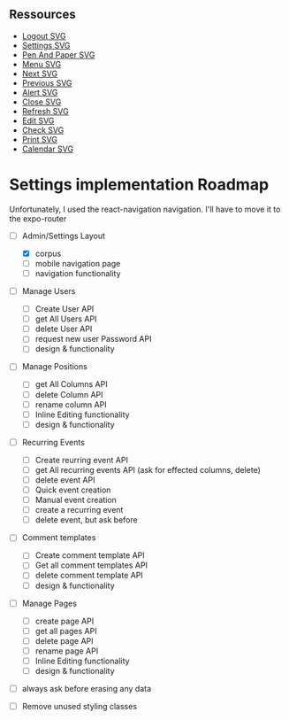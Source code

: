## Ressources

- [Logout SVG](https://www.svgrepo.com/svg/115080/logout)
- [Settings SVG](https://www.svgrepo.com/svg/11478/settings)
- [Pen And Paper SVG](https://www.svgrepo.com/svg/41783/pen-and-paper)
- [Menu SVG](https://www.svgrepo.com/svg/3034/menu)
- [Next SVG](https://www.svgrepo.com/svg/3667/next)
- [Previous SVG](https://www.svgrepo.com/svg/79187/left-arrow)
- [Alert SVG](https://www.svgrepo.com/svg/204957/alert)
- [Close SVG](https://www.svgrepo.com/svg/30681/close)
- [Refresh SVG](https://www.svgrepo.com/svg/76889/refresh)
- [Edit SVG](https://www.svgrepo.com/svg/56967/edit)
- [Check SVG](https://www.svgrepo.com/svg/125862/check)
- [Print SVG](https://www.svgrepo.com/svg/476458/print)
- [Calendar SVG](https://www.svgrepo.com/svg/511575/calendar-1322)

# Settings implementation Roadmap

Unfortunately, I used the react-navigation navigation. I'll have to move it to the expo-router

- [ ] Admin/Settings Layout

  - [x] corpus
  - [ ] mobile navigation page
  - [ ] navigation functionality

- [ ] Manage Users

  - [ ] Create User API
  - [ ] get All Users API
  - [ ] delete User API
  - [ ] request new user Password API
  - [ ] design & functionality

- [ ] Manage Positions

  - [ ] get All Columns API
  - [ ] delete Column API
  - [ ] rename column API
  - [ ] Inline Editing functionality
  - [ ] design & functionality

- [ ] Recurring Events

  - [ ] Create reurring event API
  - [ ] get All recurring events API (ask for effected columns, delete)
  - [ ] delete event API
  - [ ] Quick event creation
  - [ ] Manual event creation
  - [ ] create a recurring event
  - [ ] delete event, but ask before

- [ ] Comment templates

  - [ ] Create comment template API
  - [ ] Get all comment templates API
  - [ ] delete comment template API
  - [ ] design & functionality

- [ ] Manage Pages

  - [ ] create page API
  - [ ] get all pages API
  - [ ] delete page API
  - [ ] rename page API
  - [ ] Inline Editing functionality
  - [ ] design & functionality

- [ ] always ask before erasing any data
- [ ] Remove unused styling classes
